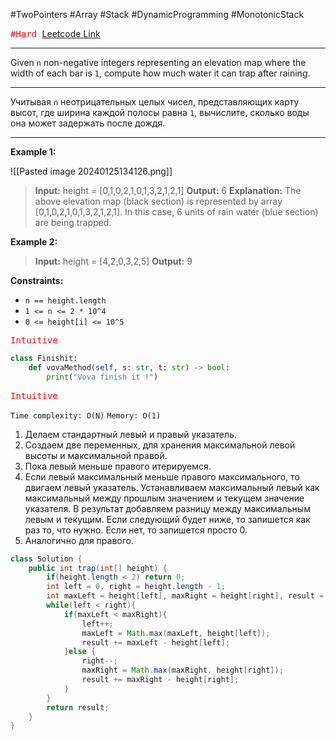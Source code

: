 #TwoPointers #Array #Stack #DynamicProgramming #MonotonicStack

<kbd><span style="color:red;">#Hard</span> </kbd>
[Leetcode Link](https://leetcode.com/problems/trapping-rain-water/description/)

---
Given `n` non-negative integers representing an elevation map where the width of each bar is `1`, compute how much water it can trap after raining.

---
Учитывая `n` неотрицательных целых чисел, представляющих карту высот, где ширина каждой полосы равна `1`, вычислите, сколько воды она может задержать после дождя.

---
**Example 1:**

![[Pasted image 20240125134126.png]]

>**Input:** height = [0,1,0,2,1,0,1,3,2,1,2,1]
>**Output:** 6
>**Explanation:** The above elevation map (black section) is represented by array [0,1,0,2,1,0,1,3,2,1,2,1]. In this case, 6 units of rain water (blue section) are being trapped.

**Example 2:**

>**Input:** height = [4,2,0,3,2,5]
>**Output:** 9


**Constraints:**

- `n == height.length`
- `1 <= n <= 2 * 10^4`
- `0 <= height[i] <= 10^5`

<kbd><span style="color:red;"> Intuitive</span></kbd>


```Python
class Finishit:
    def vovaMethod(self, s: str, t: str) -> bool:
		print("Vova finish it !")
```


<kbd><span style="color:red;"> Intuitive</span></kbd>

`Time complexity: O(N)`
`Memory: O(1)`

1. Делаем стандартный левый и правый указатель.
2. Создаем две переменных, для хранения максимальной левой высоты и максимальной правой.
3. Пока левый меньше правого итерируемся.
4. Если левый максимальный меньше правого максимального, то двигаем левый указатель. Устанавливаем максимальный левый как максимальный между прошлым значением и текущем значение указателя. В результат добавляем разницу между максимальным левым и текущим. Если следующий будет ниже, то запишется как раз то, что нужно. Если нет, то запишется просто 0.
5. Аналогично для правого. 
```java
class Solution {
    public int trap(int[] height) {
        if(height.length < 2) return 0;
        int left = 0, right = height.length - 1;
        int maxLeft = height[left], maxRight = height[right], result = 0;
        while(left < right){
            if(maxLeft < maxRight){
                left++;
                maxLeft = Math.max(maxLeft, height[left]);
                result += maxLeft - height[left];
            }else {
                right--;
                maxRight = Math.max(maxRight, height[right]);
                result += maxRight - height[right];
            }
        }
        return result;
    }
}

```


